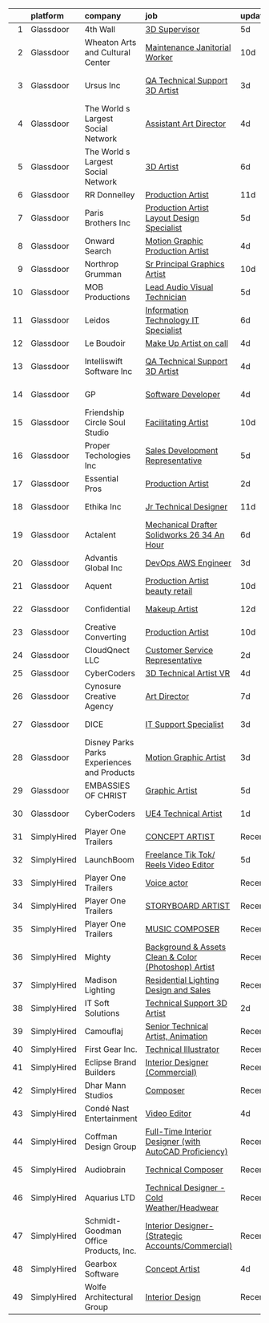 

|    | platform    | company                                      | job                                                                                                                                                                                                                                                                                                                                                                                                                                                                                                                                                                                                                                                                                                                                                                                                                                                                                                                                                                                                                                                                                                                                                                                                                                                                                                                                                                                       | update_time   | location            |
|---:|:------------|:---------------------------------------------|:------------------------------------------------------------------------------------------------------------------------------------------------------------------------------------------------------------------------------------------------------------------------------------------------------------------------------------------------------------------------------------------------------------------------------------------------------------------------------------------------------------------------------------------------------------------------------------------------------------------------------------------------------------------------------------------------------------------------------------------------------------------------------------------------------------------------------------------------------------------------------------------------------------------------------------------------------------------------------------------------------------------------------------------------------------------------------------------------------------------------------------------------------------------------------------------------------------------------------------------------------------------------------------------------------------------------------------------------------------------------------------------|:--------------|:--------------------|
|  1 | Glassdoor   | 4th Wall                                     | [3D Supervisor](https://www.glassdoor.com/partner/jobListing.htm?pos=104&ao=1110586&s=58&guid=0000018113c10cfd9997a09689c9a2d7&src=GD_JOB_AD&t=SR&vt=w&ea=1&cs=1_1ac037ab&cb=1653893828220&jobListingId=1007889266959&cpc=FD0C804CFA90C8E1&jrtk=3-0-1g49s2392q69p801-1g49s239fq078800-9f4c2805b18343ed--6NYlbfkN0DdNONLqhA8z6QrX6vw37qu8cGScUjPKwqVQr3YAsb4-6GIOezsdmm4LdO7OLNRXacqUoLpjvgdIjqxUX5kTANKgolZvE-TXIasjjZmW1QCMSQ9xxbmkwHCXhAByc3hTOmvNqkUZatLOgcVbdv_l0ovteWnbl1tUw1q2otODp8t8cvYGR-7Bn_6-thkRqfOobGCBghlNlm_J4bSb_oMHr5uIRLukozzmn2YDbHaQOpxaHuZXsrZFnMfwVsZCwbZJTUbuDbD6BIIOWhOMWmSqEN_PZ76iGS3oMDUxwi4Hd5z5Wj6eJpocjgKFLez8mpt61h2ZFDY7rVLi-kSRq3MRHygfP1YraLAKBrIn1QPpfnkEK_QLY_hW5lo28uLwJ5BnyOS85D6Kno0-o4Kkg1A7wrL3ko7umZN97rJ4PVGj6avLsWTphMhGzlqz0b1ddJWebvIRzOjIU0-xGDy4nNIgbR6mx4YAFAJEwz1w2-ktQcFjk6R4ztsnNwG)                                                                                                                                                                                                                                                                                                                                                                                                                                                                                                                                                  | 5d            | Remote              |
|  2 | Glassdoor   | Wheaton Arts and Cultural Center             | [Maintenance Janitorial Worker](https://www.glassdoor.com/partner/jobListing.htm?pos=116&ao=1110586&s=58&guid=0000018113c10cfd9997a09689c9a2d7&src=GD_JOB_AD&t=SR&vt=w&ea=1&cs=1_d7e0c22d&cb=1653893828225&jobListingId=1007877129554&cpc=AECEB822CA110EBC&jrtk=3-0-1g49s2392q69p801-1g49s239fq078800-9a0d57db10c4fbfe--6NYlbfkN0C0mO5Qxw4DnmJETltksGXssLD_4vIEowBopVncqrEh8tmHtfgf2YLF67iI_W06XBxY0KQKYtv-nCayc6Q35gRX7OrSMnRdHTVq-ya59tJSxFlK-AmKxPTNBdmvwgxTZFlvAdtQm77pbDe2EtvpYmB_nz0Qh9mCN6EGaJVyZlC8XBGjHDgvKtTNdqIlO3WIh0j7NOnggVTDZqZJU3HY7p8xQEpjhVdG3C_ryK2146hnaHHKCsjbLNjRaCTNNbmHmHBhqJpfq30rU8sGNEpUWHIsx8FV2r5hxwwKA4nkQifABlwuRERDGF2lorDPvp7y53QxawZ1fKPztqFrd7_xW0kJIhVXQ3YJ0xhcJaYvxW_QA5H_pTaMrdOfidrKw_s-dpoNz7CtK19NCQxxkfcWOPGRiejd3xhzF_RdJJZCYCb8ixBnnmQYMcN_H4B5eSjG3tCXq0Emi29QzamURC8rkDVRE0_u0lfvSUfsuz5FmU-oGGicEWQZAUfGaOZZ5DevIfx0vmXep6uSyA%3D%3D)                                                                                                                                                                                                                                                                                                                                                                                                                                                                                                      | 10d           | Millville, NJ       |
|  3 | Glassdoor   | Ursus  Inc                                   | [QA Technical Support 3D Artist](https://www.glassdoor.com/partner/jobListing.htm?pos=110&ao=1110586&s=58&guid=0000018113c10cfd9997a09689c9a2d7&src=GD_JOB_AD&t=SR&vt=w&ea=1&cs=1_a1634b0c&cb=1653893828221&jobListingId=1007895506669&cpc=9DC6E4D8324653EE&jrtk=3-0-1g49s2392q69p801-1g49s239fq078800-2f95e1f65c736e8a--6NYlbfkN0CT8vBT9H5mqECx2dfLV_FONLPDKpIRssxVwtj05Tmm4rA5I0VNOPdM1oYsK66ov5pd1D8TFEzF-bPxv7iFcqwJIp8izRZ0O7z5k-EIgIS-qEe3oSm8paC71AzvSTsFdbaqVcnybvg7X3v-Dl3nVei1INK04EuV7KbUNp9NSXlRlNBPnwF4hc_LsGlEE-AaNZvzm4ZA7vXpyZPm7v57EMBRz87C_HhGUbs8njjIMve5lDnKEpm2TndLO9niM_2YMMsDghyT753m9Wl0IH70lPlrILQM-Lnj5KvMKW0Hf15fCu3-qqRY_BQ-Orgz4U6byYLyfJoVp_ABLLDBrzoDer1MWaMdCe1bzq2QGaOQUiullHDl0HwP9svnh-wT5nTLgp1oJbrjKmcNTt5XdzV48PbM6dt8fmprbDwViJsTxwtYRDzNmTs7hCy6MCjYfU44Ry1wZUe3b47QNOOdkm5stWB43lH8KD1CtqBtEIQgqjNbTh96-lNYLGZvz7ABtUvGSSw_EJcrCpA-oqqDqB5YSiMbBvVGXEQgm-pHDHuI7Os8poCldD1aA07d81AzzjvswUXunqzGEICcqjM2T6ER_dm5Xv_rf-RPYq4OCOmgXi6OLFXIlVOZzTDvjPSg83e1YyUFfhNTGK1rj4AaZGa11QhpZgM7Do6IlIPxy-K2qwhZ3LLpQNMze1aRbmvfoueeuZ0GBMSPWNeWt15mSkSCZuCBsa_Wxfn0QtgUD73XsZu8iQAqL9qn0qzjNnzhlUSjT5YOlNWS8TUlTq0fu8SNQB4NcVYMG8kKwe7pTvvhHWz_FNqV5KOG81VeANqt-IOCG0Lt3VdGroWNaurhb0x3vPi_2Ml-Iu7mdnqHWh9bmF-sHKlfwG1Rg7bUdInz0z0t391tG6W6Q5ABuX9Bfch8HZVACoUnkIfSLUYttLGUTuogebVZ-zFLmDRpKgbV0JMHIaVz9IaNFlSLxb6mGpOLHOtelfoKa9iW1MgbGd7VpRSsVSfNgAw2jfg7) | 3d            | San Francisco, CA   |
|  4 | Glassdoor   | The World s Largest Social Network           | [Assistant Art Director](https://www.glassdoor.com/partner/jobListing.htm?pos=127&ao=1110586&s=58&guid=0000018113c10cfd9997a09689c9a2d7&src=GD_JOB_AD&t=SR&vt=w&ea=1&cs=1_536815a1&cb=1653893828227&jobListingId=1007893754615&cpc=6FC5BA77C9A4CD78&jrtk=3-0-1g49s2392q69p801-1g49s239fq078800-c8fd89e0875b1b4f--6NYlbfkN0DSgjPPcnEdvoK3uuxfISLALE6pB1FR7YSHOr_tSg5_QGIhoz_2VqUepdcKLBLI_zQ4dfL_mMshOos95en_JIyx8E4GpGx4iJ6E0RzPegVSF8WH4jq5WR5meCYmXttGw0DeMdx-IMQQGKFTgFBbFk46SNDaD6jxyQsfJvpjhru_I-nAPlEXU4kwyDnTyeZ5iJPF8YLUbcugQwO9F-g7RFX2GzGCJA5K8CF9yvPW871p-DLH_EjqVsUzsCxMiYn5D3bb3K4CbfZKx8hOdxo1vAeXxziIPZIbqi4zg_wAje3uyh5SVcZsat-bAZd06LCX62Y9M5_kP0P2rqx4DIJs-BgtxioriB7v3cSPAYLP18wiV85g9EB5h-pXEZ02hlXmrjJSIt1UsEV7Li2rJSB0qe1uKypGB0zYra33keKPRn1AuTMpqtiGKIrsMDyCCcNuqWi0oxqyKK6Tw8l1gYjwUXyH8kOO7oeMrQx6_50I9vjVKrgsKJULGqA6QTRjHAheLY70EHRn_3_NEoCgbc7FjHD2ZpbhH4WI7zyXUhFJ7zIahHrb-D1Ie7pDCP1oKLnvF_xOt_e27cdBeA%3D%3D)                                                                                                                                                                                                                                                                                                                                                                                                                                             | 4d            | Los Angeles, CA     |
|  5 | Glassdoor   | The World s Largest Social Network           | [3D Artist](https://www.glassdoor.com/partner/jobListing.htm?pos=126&ao=1110586&s=58&guid=0000018113c10cfd9997a09689c9a2d7&src=GD_JOB_AD&t=SR&vt=w&ea=1&cs=1_29e3747b&cb=1653893828227&jobListingId=1007887320014&cpc=451933188B21919D&jrtk=3-0-1g49s2392q69p801-1g49s239fq078800-5a9b5b0777c65463--6NYlbfkN0DSgjPPcnEdvoK3uuxfISLALE6pB1FR7YSHOr_tSg5_QGIhoz_2VqUepdcKLBLI_zS2blUDbD7HHtjy1zKC_nmU-WXsTEr0zUGrzPJlaAdyCnT4m7SFmb2u7B4QI22uFENgKBdGeJpQrBaDSPonRTJFynOiHdeaKH7RCKR4zL4zhEfeWF35rSkYyZuWa7OMaFN1KGPV2rLWAo-_buwoaqjOlxFzb9SWQe04q0VBYCSPNUsetxuurpOOYy5LOlMfcMCg6pXq3bJ63xzjxSV0rtgVqY_CL_Qxmn8BUqgdmSZRAUXmjOyS81ib6RDAfSvfYPvedQLXnRz-th7l8qfiY2SECs2xkPJVKNoxdxym4MCeiqpn8MoRQZB_m1oo5ZFBi7nfys_RTepP46BbthNnFaKZQcUC9DtAOXwO30WlQasYcspvbHbb2ocfp2OORHt4NdX94ld_6Z5EdoixqCeFONxZdNyEbC7miKDo9YYth8oW3Y12xCDlxqt7LAzbVWYfLeQonnI5Ql8bVeAzvwCNrzB685CLIeVdvfxIoXMqfVZ0MwOyVJrdOifnjVzC9BYvI1MCJQ5hNmgQQA%3D%3D)                                                                                                                                                                                                                                                                                                                                                                                                                                                          | 6d            | Menlo Park, CA      |
|  6 | Glassdoor   | RR Donnelley                                 | [Production Artist](https://www.glassdoor.com/partner/jobListing.htm?pos=115&ao=1110586&s=58&guid=0000018113c10cfd9997a09689c9a2d7&src=GD_JOB_AD&t=SR&vt=w&ea=1&cs=1_5ac2d697&cb=1653893828224&jobListingId=1007872861543&cpc=451933188B21919D&jrtk=3-0-1g49s2392q69p801-1g49s239fq078800-0561b308d830adab--6NYlbfkN0AD6XRjWzGsYkgq3cP_nmG8Ct3d_1eRbAqPP9NkOlY20LIafsXd39kZCKTtq2QNTOV6ai3BjovIse4UR9ScMvKrD0VVnAAwFiOSg5C6nnZcqtgPeeMKk3MMFKNXl43i_dbc70BeBATGEil5zt3rCA9fFkzQgl_xIkoWLqL3v4izhqPjCFCMhIRiAf5Su1_H-kcu5Kvkm2Pe8kOUJZov1z3dCY3ldAf69_dEWdos4rYBM0ZWZ6dOdUlFeJ9YgjqXdBIJZQ8_72oTB3f6RlfRQ8LHGR40vrHmry7MdCLNEzb4cAEiw5SAx2xQbfDhlLDax-x3r0XG-ES2SW32296Vluf5Gcy3sRneexy6Rz1APXlyUveIRs-7G1pxMOZWrhLgeBHyuvxvOq55_mNVdznovHHuqKch88kvfrtS4XRVlyCGuNoOPt3hy45xoHPJUrOBgATOFWAkIT_WD8LMgZSb6hHYou7jkwwXMWo9CH9COiAG-Z_tLGslt9mi)                                                                                                                                                                                                                                                                                                                                                                                                                                                                                                                                              | 11d           | Atlanta, GA         |
|  7 | Glassdoor   | Paris Brothers  Inc                          | [Production Artist  Layout Design Specialist ](https://www.glassdoor.com/partner/jobListing.htm?pos=107&ao=1110586&s=58&guid=0000018113c10cfd9997a09689c9a2d7&src=GD_JOB_AD&t=SR&vt=w&ea=1&cs=1_428162f0&cb=1653893828221&jobListingId=1007889594538&cpc=9C938E8DE9AD6C02&jrtk=3-0-1g49s2392q69p801-1g49s239fq078800-4576c23bd3e3810a--6NYlbfkN0AV8p_Kszv4DZdVLR89IjiLH77TZ3AxT4Gop-ShW_qYENHe4Y3-CVnLO8pybFNu3JldVQGDMbHbg3tzDEQQfCfoAt4VeqU3AJvSEs8xW3ZcKabbcyKiVL_hXeSVnC45o04g1ecZ7pVN91ZBnl3vG1jXJuJL6pTAJu7Y-WBrdg4GfQ4ID9gE8TFS3pokjc9y7O9g0647NswAK8QtJo0BR1xtkxgBfleQZ3LqvKypOTNz7aVLi9aWY1xnRUjJc4yuA2gitSRXDYPD1k7RLH62G6hRc9dEL_JFhjEvF-dHHqRNICH0QGwhIZVU2AlTBB6jC4DYAU0ASE0M1MUKnE-tJoYKEpmf5RYweTVSTNhNzSaofGqYLRZhQSn9vvAjMwI_b9-ltS9oHoslzTbVRt8SDpUucBJj9sGTvxc-K1qMWLRAo6vmURQ3uk4ReAAo4d_9oNFo6xv0DedXBjXonLMBZxdRwEiU3bbEcbPGRGoc7seOwH4rgrsGMASt32rR5znRq3jydqCWVYo8nNzy7nErKCNMKhMEbPX8wYo%3D)                                                                                                                                                                                                                                                                                                                                                                                                                                                                     | 5d            | Kansas City, MO     |
|  8 | Glassdoor   | Onward Search                                | [Motion Graphic Production Artist](https://www.glassdoor.com/partner/jobListing.htm?pos=130&ao=1110586&s=58&guid=0000018113c10cfd9997a09689c9a2d7&src=GD_JOB_AD&t=SR&vt=w&cs=1_43230b72&cb=1653893828227&jobListingId=1007893632752&cpc=654405A9B1E0A9F5&jrtk=3-0-1g49s2392q69p801-1g49s239fq078800-b2dff25a131663df--6NYlbfkN0B7YoEZZ2QAGDyEGGmBPAUWSHc1Mt3sMCn9FehKcWA3wwfxcx19LEZnY8Y4HGhdxxo6fwQrTqm1dHsF-qAo4EFWxjrCapzodPFADzkwy1QCGlC6T9i2nL0GLhHYIBeqdvUUvWS7RN6lNdvwEeKEf75ILJl8vgNwXShAp2U07XGgAuW1J1--sOF2jdVdTcUTHPHUuTqIMR7Gv9aB0p32ZacYIl3foQIwKI7fAiG6KeYUoIVqYgMa8bvNN3eJO1n6ezfzzOvnxqHnrfsDDHHL97Lxf5u4TkgE8Gu3m_9iaGbgBmkT9oAgqDrWvrMHfdjQd-T5k3qf_h3Pl7Gb2m4_ISy7CCvotfqeluQwY6wu4zKM2rmjk4u66hD702ZMrmJ5vElwYuv34XpHfvI0ljwImPKlUFcRhPGRILUFd8MlBDa0SJ2caqdPTq5ZKnODF9gV-h22HRARD40UmzyUH_Ic5l4zZKhXuxSYTw_EIuOeRE01jeS-QJQ8gt8wzTherHWvAzyHZe9Nc-KW3_O7Rt5ZPn535ZO2FvirM2Pu9eL_gV0YpT5iFUqFc5fKD5QwUfo8xaAyWPGEEVS1z_o94p2JZCydUrRU_UywE0E9lMTplYwGT_H-1EhoZvLBU6AW-Hout9Gy6zHWxzIHvrZaORdZ3kD2NhZskIw5WzPH07ylLih_tyO65m_PfdFaoJpPuI4bI4B5vU6DHSZ7cFIxc53cXRrpce06Hsha--JhAFp0mxhkphIcB5HTrHYCY7jyFLi4bphkXZbgaecQeb7RfHLmhqYQJ3ZmcsFMJHku_EGLTPEjcwMmn519ZdVQoM22FKa-DYY-9ZdKf2Sb4lxILhsGLcQzjpyhzeNFXNGSUpE_jiz9aZd5B3pp_xGEoHK5JP4rqfREOtEbMCgu8ClncVrvfNmQ8UIRcwpAdvkuKGIW3oXT5mcs3-7CzDaE-zNJMd5HSd3ULgdURcgjBIL34aKGvaaVUhc51CtrSktDDIfuODtau2bobAhwnZKp)    | 4d            | Sunnyvale, CA       |
|  9 | Glassdoor   | Northrop Grumman                             | [Sr  Principal Graphics Artist](https://www.glassdoor.com/partner/jobListing.htm?pos=113&ao=1110586&s=58&guid=0000018113c10cfd9997a09689c9a2d7&src=GD_JOB_AD&t=SR&vt=w&cs=1_269c9504&cb=1653893828223&jobListingId=1007877950914&cpc=1160948BCBA38B5B&jrtk=3-0-1g49s2392q69p801-1g49s239fq078800-81401d440e879517--6NYlbfkN0DPf8Tf_oakpB62WadId2dzQiWExtALTi0lpCM--zHBL7o-_c_LOTx77DkxMGwVB-suWeqgsjD365G-8PBdJJpLg8r7NQ3iYBeEfclrv0xpQjV-9r0iXA9n5l56DTip0lvpUOItz58BuXlxGIEmTI_2imb10Qph7IA8yPtiVMV_xkPe-LMjFXVa7EJurJ2DfAXDuic6KlGyOGus65vhzAKcVL86TOmkn3jOBVJ3ha30b_Dchh9DnrQLwQ5XcLQYueCHw0zJ7VQ7S7-crPA-BSJvosFfPRBnwxO12eBDwX_ZQhm_tv76_MrSzjjOBNLC8XzmMZY16DglXKyhHcDygu91RmiAhgJKg2YX8kX1bqW7Rog0SNQY2Tj9vM9DiUak39u7AnP8k7QmFrxddAjg_yQ6np3xx6oyvFK_Lb5ep2e1aI_YtoFHWiAddY6p9VfdOTfNSfeTDRM3iIxVL_sG4enwsNr2ZMEl23dG1chPr2a1V9kIpYX7Wwi1_vk30b1SDVPloKAdn2dS3vHEzv6-eAra9Il0mz9X68N1K4Jm9xLa_kcqCYo00bdWUp3rJkV6PNkdgtFnXIbf5xQGeTvIMp9bVY6qZupy6Rm7piKoWgMJjA7TDAWxlDlg42Gxb9onj56EF6Uqqfnv0PpYsY82o9CRU6531GVLisQXkL_Y8wfe7AkJ87QjK_6lIUZbhiCQuaZhqPrN4Y_BJMsZKH-zUcU9FQ2zLUoWrKSybBey2tfiUd8BeGu1-M4cW3xp5UBMm0wJQlsBv7EeNwYVlcgswudc6-hl5_8NPKmx9Qqzy0nHT114KZk6Zc-veQdIEx-IawzUUfdvADIdXA%3D%3D)                                                                                                                                                                           | 10d           | Huntsville, AL      |
| 10 | Glassdoor   | MOB Productions                              | [Lead Audio Visual Technician](https://www.glassdoor.com/partner/jobListing.htm?pos=109&ao=1110586&s=58&guid=0000018113c10cfd9997a09689c9a2d7&src=GD_JOB_AD&t=SR&vt=w&ea=1&cs=1_45c65a97&cb=1653893828221&jobListingId=1007889712912&cpc=FDA93C03AE7AED37&jrtk=3-0-1g49s2392q69p801-1g49s239fq078800-ab029ab16408aced--6NYlbfkN0ABlbJPZ0stUHpmFXGlQZFkOa9tZ2h99uxB09vaEB3zwXxRPgpU-i-zf8TtwM7Hmje4rvHHpk0XPrj4TDAefpNvoCVT6VHhzoP8_iqyFOFmQ6O5hlG-JThRauFQU7GfV8wFTNdcFw07ohKFVOnuWmCLFCJfXwYhTHmdnoc6kzr7LwAcx4fIwfohFa-p4ZI8wZDMwJPg6_Dhhqk4LDhsGyxM1cRaI7e4aGY86KessPPRxld9JjGlwHCtiQw3Lfjtn1ATVC7Cv5T3ooW9qIU9rbfAuYtpUTdvM781pC3Ck6kSQ-GuN5sbebfjF6Xv0W62GifqEWpMEziQHNBK74yp2L96cp2LlskKpbdMbzbm5tgFfG90Bpx74t7EsO5Sa2Fyq34OONAYkgKJ4O-nCy61N7uR3sYijs-GlYw4sokDFNmsVRvXRNy8_ggg1lqv5a9gYLQX6uFmrh1WDXAAnMI_oikWnDMVGwLKHtaJ63H4fYkzOnP6-fAqnWwSP4V6FguStaU%3D)                                                                                                                                                                                                                                                                                                                                                                                                                                                                                                                     | 5d            | Alabama             |
| 11 | Glassdoor   | Leidos                                       | [Information Technology  IT  Specialist](https://www.glassdoor.com/partner/jobListing.htm?pos=108&ao=1110586&s=58&guid=0000018113c10cfd9997a09689c9a2d7&src=GD_JOB_AD&t=SR&vt=w&cs=1_31353627&cb=1653893828221&jobListingId=1007886469475&cpc=6EF74AC2F94C1840&jrtk=3-0-1g49s2392q69p801-1g49s239fq078800-cfb6409d2bbf5948--6NYlbfkN0CZUO70VSdYKA8PR3jfrSh5ljhqJhfDt0PzQCMubt8cRihWbmqO_-CcWTBwQGpXTijwy6x0uBssOSwz1ovSUKz9Sm2rYfHPj5RZyygZ4_DTLHJHjAVG8gAGma45KHpsw1s8A942WM57R35_1Z9ApDjHGlCDYnmNhDdF2mlkag7fk6asIK0ORaz-alhtKsqV1N7L0SBTPMvEjd5s8ErNiEGDp542iUBkhLGoUvox0wUbaWvTILkvkeBPkXumC6RGvjqba-MMi28vY0V7Ev6YGA07JmDjEhCOFwO7uaqqmM7dAA8jvyl3lbzqq5D3HTnL-aUfsggwqNWBU9MyMVskJlbB9ijDbhKa1iM5fkjZGJO8QH-EF7AnfG2EEQRRq09rdjeL93xaAEtD7_Dp5zgbMrwVHRovF-t_6UhDfCwhGLVXHkMulMibghSCkH8Hs9fiN2a44SNRDlhZHW9G3brnpMjRXl4IFVX09GlTtOP59C0UlNGLdPT_twVjFPhw9b6qv21ugdUjopTw1Yo7PyTbtAjyVt4pcqPnmJecU6crmluT8jHnK70dhE_GFtQ--RaICKypePClwYRBwJy-lMUNqHFbmfNgCxlzj2fKV5KnUaXL7X-dkfCZaENn)                                                                                                                                                                                                                                                                                                                                                                                              | 6d            | San Antonio, TX     |
| 12 | Glassdoor   | Le Boudoir                                   | [Make Up Artist  on call ](https://www.glassdoor.com/partner/jobListing.htm?pos=103&ao=1110586&s=58&guid=0000018113c10cfd9997a09689c9a2d7&src=GD_JOB_AD&t=SR&vt=w&ea=1&cs=1_1b442559&cb=1653893828220&jobListingId=1007892281608&cpc=AF779B04936ABCB6&jrtk=3-0-1g49s2392q69p801-1g49s239fq078800-55ed130a79cedc56--6NYlbfkN0CQbe9t4-PQp1FQ7-piWO1PEnWaw1N95P1ffxHERFc-nYPtFwH7268hU9sQOjeDpHKzUlfnCSOyjG-CKLrmigeXvZOb9biC4_8bKZ8JxZQDwMNWZxpp6w44RZeTdRV4DRR3je_uxigy9CepofOVof3jmdLLKdIYq912iTOdwQC7jH6SGHQ6knCg27t6qkhjPw44fvsWyRy2A57hcsJFdaKJVhANH4729y_TZMoFUHowkMZm0VUUX1-VG_zLLmDOYlgThwkqSX9q052ORiLz5kzVUe_Qs3g8ODXQqVZL0lQ0mq9Ehn5EpJh0-vYSgJByvu5sKPEg7pKyUTMPsgBcEzj7_MqYrKErHt9yBbz27a4qFL0Uk0Ye84GfNFLMmf2sfFWsm-Urngt4-hB-qSjv_MB06PG1heGaxs54ttELBu95Ii47_LC3CrSLnCWDty6aPLGXttDoPl9kVwRBixjC7FzIHAn9pDqEshdslF9GdVno-qGrThQDlIO3vOJfneNmNHM%3D)                                                                                                                                                                                                                                                                                                                                                                                                                                                                                                                         | 4d            | Connecticut         |
| 13 | Glassdoor   | Intelliswift Software Inc                    | [QA Technical Support 3D Artist](https://www.glassdoor.com/partner/jobListing.htm?pos=123&ao=1110586&s=58&guid=0000018113c10cfd9997a09689c9a2d7&src=GD_JOB_AD&t=SR&vt=w&ea=1&cs=1_43fa6cd5&cb=1653893828226&jobListingId=1007893399778&cpc=6FC5BA77C9A4CD78&jrtk=3-0-1g49s2392q69p801-1g49s239fq078800-e5d4ee0468513167--6NYlbfkN0DiLKrdXjeQZR9vKVzqvG_fO73QKtee5CoWfuVjZxaK4bmjGwd_vuK3iP9vI1bYUpCTCe_N8wZOivkJ8HtW3jIcIO8wPdVaiT5Xvuka3YcamXtSW0J07AzYCFHMDHaA5ixCK77G2vCrURhn3-ex_a2HEkLMsXF8T0jS3i_jEMtYQverkGnzLES6BcEZ73QCuleaiLHkiJqnTAVRjNaHzWwAGGr2Jp7kBqYY_f8YYy0Rh8ApNd4MEwb5xHIxWms7yiE5UtunYPHrlvggr8TI4Y3xs_ty-LtxoMHzR9FAXv2rKAMfp2yZW6pxIkdfxBSJnyxoWvrHsKKO-GF9l0xre0QKs6rxm-BQd4OlaiLB61Xgia4l6zJ5HCQHtEMLFsMwjprwCvkD8QIQeeazFa3eWIc4FJcGSHxto44Gwd5bq0hWxakOjs3OLYvRKlleB2auA8nyyMdY0dMMFrQE4qCnc_pzzOWmW-FP9HyBTpYC2WTVFIta8SqxWG757EwuFV8705oFDvMJZLBMTqKBrmVGYs5LVzDTXIQ7DL2AkpAGt_zYze255QBjDRt7Epu0PLw835j2FMs200DB_ES9Oyy2CTgcJvWFaSOde-LneeU4bhFybHPGAzJx8qalcPfIdNNL2QuxhHrXHxY_QKn7_0axY7xZjgsXcn22iqaO0hQ6Cskcow%3D%3D)                                                                                                                                                                                                                                                                                                                                     | 4d            | San Francisco, CA   |
| 14 | Glassdoor   | GP                                           | [Software Developer](https://www.glassdoor.com/partner/jobListing.htm?pos=111&ao=1110586&s=58&guid=0000018113c10cfd9997a09689c9a2d7&src=GD_JOB_AD&t=SR&vt=w&ea=1&cs=1_846af20b&cb=1653893828221&jobListingId=1007892884675&cpc=1120CD366D53BFD9&jrtk=3-0-1g49s2392q69p801-1g49s239fq078800-afff4c19b1124fd5--6NYlbfkN0CdVDRF2N0-qXdVY658eOL9FzEYEc56TIxVt9ZBxVKuXtVuIEbgsobiyt8cQo9NOdUbFwid0WTwHPdd4oWfuey6_Bqi5URc4VqEEFZxd9yPnCpsq076Pwou5mgqLMvSZL-Fv5IqInA92ncR1OnUhqvpT4d7FGuuwMCvH-1dm7OFG33XOedYRuJbjyxTZbvYKBpWMCY2v3ZApP_ZnWasQ6CeSBlNircOHLXrBKArN3vvG9zsLHv6IVoqyV9a2VzXjZBe_ec7Ha1ny0EIlo0S-HXmoAHol9aq5_dguLCaxV2PUxgq-JKAxNQhILzzlx9S73sdVXwZnEnoG8itAVs--hphSGe0KHL5yDhwBPIRMAFRM4-rR4lqPEeBv8bnFZjDotwM4fBHzk9amjomY968EoSy2lVLsaCTfdF1wY6Z1JPPkRn0zl9wTbtG4uc6EnGfQjD-WrAP51v4_tNcnAU6CdmJd2s6ZYeClI3hFNGOjPyogCiXdsFIHAH9R20aHWwRLnk%3D)                                                                                                                                                                                                                                                                                                                                                                                                                                                                                                                               | 4d            | Miami Beach, FL     |
| 15 | Glassdoor   | Friendship Circle   Soul Studio              | [Facilitating Artist](https://www.glassdoor.com/partner/jobListing.htm?pos=105&ao=1110586&s=58&guid=0000018113c10cfd9997a09689c9a2d7&src=GD_JOB_AD&t=SR&vt=w&ea=1&cs=1_0c555a7c&cb=1653893828221&jobListingId=1007876668306&cpc=C5C93DE40C8A001B&jrtk=3-0-1g49s2392q69p801-1g49s239fq078800-74e3f8f0a10dd841--6NYlbfkN0AZiaPZyccuKjlre0e0RaBFeO48J0QExrO5hcuLctOVaC16jkNaXZoWBMyO8O6C-rsvC96FoIFGV87faxCC7A6Zg6h42I3F1hPSQXrazexkZCFgCoscsrQzJ46iNmQJbzGBsVagASkxf8UT4euijrTCdLwDuQS6jthyK33OsVbf0NyGDj7bxq7N8BZ02iDoufVVyop8aqIbfhX7ZMFPVkVRk3awDKKM8maCo7o-anoKGswyx7y124QxZo5NtBNduX0BwA9Rj9IHobfyTsVOhHtKxxOwn3CmayAB3gnOsEf182tI3J7I3E4e2pMkWo9MsFgm4RB1DMGWdM_3ezRBvDalDv__NQ_LrrkE1i_OWSUn8ASnlpomE_h82kbaC8h5rvoseM_o343hDRwQj79wgCPBnJzO5Ss8QkOYVqF0F0DNB5T7PFaTtuz8csX6qBm-DgjPD6PG_8P8UuTbBisOWYpbJn-162lyRyBAywfN8r5kX-1-qaLR3ih1mwtHrEKewjw%3D)                                                                                                                                                                                                                                                                                                                                                                                                                                                                                                                              | 10d           | West Bloomfield, MI |
| 16 | Glassdoor   | Proper Techologies  Inc                      | [Sales Development Representative](https://www.glassdoor.com/partner/jobListing.htm?pos=122&ao=1110586&s=58&guid=0000018113c10cfd9997a09689c9a2d7&src=GD_JOB_AD&t=SR&vt=w&ea=1&cs=1_264c1e92&cb=1653893828226&jobListingId=1007889401587&cpc=FB7E4A1762AE5BEC&jrtk=3-0-1g49s2392q69p801-1g49s239fq078800-9d35bf8118811683--6NYlbfkN0DGBIigGds_K06Q5kWrrikax5XXQxj9saFuQWktDSXUj4E4ECK0FzyysWQE2oyG6k0CxRtrf9xNX67qzLt6U7XvKHCt-dlnSvTF0pihawGtGQ1SFGFibhGPtvV7YgUhrNNpDU2XMHxqBFIi_IewN7hQr8eyzCHi355NCyTZIlPx4hymfqctnMSdiUHFp1KWJPwYwU4e4oPUYdaj5BkUOfiETuBSajooiSpXTiaBYzKf5unQ9xqmieshpwNpDeIb3NFKM3cPlIgzhv6m4QOQrBrlsoDkDi8tXfASZHs9_-uXqX4wLa_-Ikzi8uz828ctSj6hgezCr-E97b5DQ36VT5DBhEzZDMCODLEayTVjjxxQbAmhFvZPpcERhEkckJ95WXz5wf53cdjn7GicPI9O4SRcPtqoty3-pEpbYhw6n7SLlz-v0mrc4L3BsEMVx0QRMyybV4t43MH6vdvLZTZkmsEB-d8gWmTNHG0jhWnX3HVk0DV1fLU3XynnzqQu4CcJiez8RqPNONlO3A%3D%3D)                                                                                                                                                                                                                                                                                                                                                                                                                                                                                                   | 5d            | Remote              |
| 17 | Glassdoor   | Essential Pros                               | [Production Artist](https://www.glassdoor.com/partner/jobListing.htm?pos=125&ao=1110586&s=58&guid=0000018113c10cfd9997a09689c9a2d7&src=GD_JOB_AD&t=SR&vt=w&ea=1&cs=1_ee53fe5f&cb=1653893828226&jobListingId=1007899197604&cpc=1FDE87803EF93CD3&jrtk=3-0-1g49s2392q69p801-1g49s239fq078800-2b0e5977884f5f23--6NYlbfkN0AUBPOQYwxdr57Uf97gaVgKtPFa3wdIThbMegoDfiCJrsZRgdgRvJTMyDvF_MKbMcikjBHSVlibND4U7EQ0xL1E-wAJVasTr_wb96fuoxGLPNoUr_e9S4EYYQpRM0N6f0VDQo8DChBaN8x-tXWthdn7syZ1NcYXIMGHMqnG6vcdcUTX9t8GVErFtC3wFjmA-KEjmXqmM73Lb6BHpUZc5awJqIOdFLEL3ZgdHmq3-Ir-ASLuZiCByzWws4mb40o1a3XkfR6Fuz_aeGuaRtUvBq7GKJyi3W3KVCX1d48oBRDtrX-nAxXupuzJKrtd8ZW3QE1MqDU1xbG7xq6cWFmgQvkbHQ03brrSP4gElSu5gGhJclaXAJOo4KisrQ0-dkNLREFkG8eoZ4zFm2yXHcUxLSOJreQRBp8us_1XP5hobl4zNaPu9asyWyqQvrzHQ497JiErtI82CL7gF9ny3ntfJ5z6KcwxqWSIXxNI3n1yjFh_Pm3A8_TBL_S6Y0uJNhjrtxhZSnuRAqkojRvjnTqgrKOu0DOomEY0oqyJZ1jbpkTUGpptJEUFudNjus0FQxVd99CdNB7heKnyEhKnYwtd_2omnHVaPiVAfPqcmwhOq6ZSu-1tIiBp8gqNPjgt6xzZANXoX7-FSiHlD-7Nf7Dkku-grj44mJ6We5fWdFFWUkhTrQ%3D%3D)                                                                                                                                                                                                                                                                                                                                                  | 2d            | Suwanee, GA         |
| 18 | Glassdoor   | Ethika Inc                                   | [Jr  Technical Designer](https://www.glassdoor.com/partner/jobListing.htm?pos=101&ao=1110586&s=58&guid=0000018113c10cfd9997a09689c9a2d7&src=GD_JOB_AD&t=SR&vt=w&ea=1&cs=1_c0cf3941&cb=1653893828220&jobListingId=1007873967363&cpc=ECCEBF2656D16BF2&jrtk=3-0-1g49s2392q69p801-1g49s239fq078800-7979f009ce7944d1--6NYlbfkN0DCN5eU5GR5Ys1qXI5oC_tH4ZmepvPS40z3Dr-Q_ZagWRNGGpHB4JjVnR64Uh_9gcG0gxWYiBCeDAqdkPHWeI6N7dsS3V56HLoVoJk5ArvxMcxZRaecGHpzQ7QTP0RrF7L1k4EEO3RjaAKqDoj7TuvhqV-LkDZ2xUXNO9GcDUvf_HotVlbKB5ZaDgiDmw2xiY2PqVNgbgIpdbcyrkRokeXr0i_1jiB2LOI8ZIUyQ7M9K8qTYif93_fzZlhxbLUdk0s-ghT3QJfoH_qc_xgV6azL3nXKCj6GSCCyX3Uwm8hPy9KedQ_E_NfOsYe1V4CzCnAmPCcDurLV93rx7PfFMszQQgqj-KJjNHi7dzUGSQSE67Ql3NAXkndFdOAN3wqSMzsxNg4NywtnW4OLflHqBn46T4xYnH0amvYhvVi8tduLcPRwDUTkOtoMygLqpBNyD3B8tLspQFHFCkOrWq3rX-Zx7LqAJQH0C21n2GkPN-4wbz4MNqwSrpxSG2jf6Pm86jbP54EnX0u_iQ%3D%3D)                                                                                                                                                                                                                                                                                                                                                                                                                                                                                                             | 11d           | Lake Forest, CA     |
| 19 | Glassdoor   | Actalent                                     | [Mechanical Drafter  Solidworks  26 34 An Hour](https://www.glassdoor.com/partner/jobListing.htm?pos=128&ao=1110586&s=58&guid=0000018113c10cfd9997a09689c9a2d7&src=GD_JOB_AD&t=SR&vt=w&ea=1&cs=1_61368ff3&cb=1653893828227&jobListingId=1007887204728&cpc=F41FEAB56D215062&jrtk=3-0-1g49s2392q69p801-1g49s239fq078800-bb17a618add812c1--6NYlbfkN0ChYVx_I3yfZ_JDY3EFoivtqvi_stwnZ_kRt8Dowt_l_d1ydueao4NE-oUleRJ4yhiOLouSsor_fx3Ih_5KM3DZ6KTedrcONS514MwdDSLlGOZYukix9mpO0dgmCFoV5ZiZXrgy_zH1k_ih8WiTIy7ZSRSsDFmTa4mVdVGAIpC5zjfCEJ6xc7g1Rx1D7V3qHpaH7OAjScDpAQ4Mt4lebcH2lhV0t0_JD8EK4zgfM5a2chazZb3nKSAvXOx2xH8OVYN9n3G-3bS5LeLm7huMtzH3HUNbvK6rJUK43Ea9ZDvov0iCCvRcfHynmLwFOLbsFgdbhD1U02UpDJI2ZPhcHMtZqEoxiMUVW5gBKNYO9rVfYlWGOgXn43pZBwJAQwYYA-SzSxc5Ajwng0U41tPcM4ns96Sj28NVRG_fsrNfiq6Yu_0r29WzAOle_prS9Ev01tZtqkscJpxeF3GEywf9f2s-oKvY6RkAjT9w_FaxPLv28J5i-o3G4rpsHqccTK_efo4OyCe5RMBiPJj1J09npbfS-s-2QdKlAd9krfM33QM-4uRyL7owTUlE_jq1v_fF13AcH8KMXSmgByVDZ7es_bw0MfGOKQqLNjB-GYNn035ON2LJBJ6RJ88FoSfpbIHPgHr71vN6M0Bhe2MUsPW9CHujFb0YomQ0rRhwcXzp0lmJs1TsRlxyIthIbXp2vDE9NGXDFXmS-P5_co8vIshrnMpsNVI6byUGCCauM-DwGC7kIGfG8AuuqsCDxXBJON7VY4meqlxhXPiIZqtBGhzDuQgyk4VRLBMLvxWCK77MeS94rV0NGdpzcqRSG5C3Ow6rAgdEJHmDvvHI94T3zI3Bw0w5CiejZ575ewZuK0IEFUgj4c0yYKlPJQCgBXxem836Hvl5CKwFLH6omn2FXJDp6S4fFo_0upZ54eP6z8UAKxYCpN0GVvtA03sLe4xWDEWi8Z3q5PxT5JNrERKRVsrQheGw)                  | 6d            | Edgewood, MD        |
| 20 | Glassdoor   | Advantis Global  Inc                         | [DevOps AWS Engineer](https://www.glassdoor.com/partner/jobListing.htm?pos=120&ao=1110586&s=58&guid=0000018113c10cfd9997a09689c9a2d7&src=GD_JOB_AD&t=SR&vt=w&ea=1&cs=1_c1a63f58&cb=1653893828226&jobListingId=1007895665097&cpc=C891152315FA1AD8&jrtk=3-0-1g49s2392q69p801-1g49s239fq078800-c5fa0dad0ae4c1e7--6NYlbfkN0CFkCulfLpI_ofVJwceO8MSFDNWB2BETW46lwvxZDQQXK2QUpbkeiDxjs2KV4qC2o4RJpDwXzEH1loALvL_dvP2e-VFMUHuNmfYJyzgm5DBAFw1carIBzKLzfiAhtBJ2nobFkqjlVuT6nX8EujOy2uInL3wivCLALwkPus2ZeICRE7teyXscVbyMlH4xETMl-vp4QTGsMG2yKupKMsLywiStt8EpXwnh7ijiT10qoSrzx5Wm3UpmeRpzSpexEvRyzbmjm_MTz5NJ6H10ZHnGa4Lpq3tdK0MBqwp_fRUD6_emdS9jRjZb7CCsg_BQMWNIDgYeeU38VDnKvps_uOIo1P0xNi0nYHR2SYIpcXPMBS8qBrg3iMRva3f2mSbgspcfy6w9ErGH7kmZitFzxYQmrAiPoQxzvsVdK1tZaGGmw5c04ldczpuR6zx5hFPkvCdAt_AHv9vEyIxq6OguLb0InUd02k5IAuKz7Q5suukHx39o1o1wjuAjBM6wrMx8chnm0E%3D)                                                                                                                                                                                                                                                                                                                                                                                                                                                                                                                              | 3d            | Remote              |
| 21 | Glassdoor   | Aquent                                       | [Production Artist  beauty   retail ](https://www.glassdoor.com/partner/jobListing.htm?pos=129&ao=1110586&s=58&guid=0000018113c10cfd9997a09689c9a2d7&src=GD_JOB_AD&t=SR&vt=w&cs=1_e969ffb4&cb=1653893828226&jobListingId=1007876650155&cpc=F41FEAB56D215062&jrtk=3-0-1g49s2392q69p801-1g49s239fq078800-9fdc8097c4105faf--6NYlbfkN0DMrcEu7yrtATojKJA7cEzGQ3FdRGWLh0CZQInL4ECGI9gD0Wolx9R2EDT7B77c2cSXm5NwfFEmFJHWglJJqwZoPzHffcQ3AKiWjCuFb4V81dOPeH6ek3k14IrWRuogzYoW0a-dGwlx6pERD05PbcZ4e0yL2KY5U6lCYtvaGPGLyRK_tJoy0t-q-TCG8UEXXz4AzUQi2GuxLwgYmE3kfnNVp1f3ELlplvfulZT8jRXtKNWkGrBx6Jv7eTJvdhR6IVIVxrdOcTcMYbG6xhvWZyMXEM29ez3zTbbR-tSPO9QbBuhfvHlpzXibZjfogv-9rWZVR5EgRCvXrEieyGV8nZOQmwTqIAHcVhgDuWbAXKpwp0FCj_etscS5iGsoOTejGdawS95II5GcXO-ycdtwkv_6f3SljxD03iYXLo3MBg_-bbJO25GQlWKdyWdCc8xibcc%3D)                                                                                                                                                                                                                                                                                                                                                                                                                                                                                                                                                                                   | 10d           | Remote              |
| 22 | Glassdoor   | Confidential                                 | [Makeup Artist](https://www.glassdoor.com/partner/jobListing.htm?pos=112&ao=1110586&s=58&guid=0000018113c10cfd9997a09689c9a2d7&src=GD_JOB_AD&t=SR&vt=w&ea=1&cs=1_bbbe5cca&cb=1653893828222&jobListingId=1007869096468&cpc=9C2286EA3771AAF6&jrtk=3-0-1g49s2392q69p801-1g49s239fq078800-2168ed14af47ef19--6NYlbfkN0Df98k1MBDAHEyP2m66L8XQHbHfKPbCKUpIaQwWYP1XAKadvQcHh8kzeB70IAHREv7XfcUbSeUXHc9YEfTnqm2p8OP2V7UA249IVifhzd-A5NSF_Ls4SzgQGUg6qR7_Xse7e7XUWUbJXrlTTtIdwZCoYCI7KJs9UgmDGox0J6BJru7iQic7o6sxad2B_XEpxETg3grrqrAG8QNSFvkIgatUhFjcBZwWgEOik4azJd0WLnzMnzN1E9qrMshCgNMMwuOSVr8VR71tOZOHBTXZIHPyMYQmmoQOSOi9IwtNxNMXEn_wYfTjGZfgYNV6HEj4-qskwkmBRCruzMnoHn8hnXush2uRWrDy7OTjk5wzPl8CmcWZdEnoTkzABgVdVORcNPykwV8yvpaPhdJ_GzhudpndZWUmqbIN50_VUuCCTIEn7qE8qEC8Iz_Y_iFSO79ZcemPUjsE7Cg0XNShEotwivxIEak1oDz4AkVAxIvzP6eq2ObfhWtRMoSR)                                                                                                                                                                                                                                                                                                                                                                                                                                                                                                                                                  | 12d           | Houston, TX         |
| 23 | Glassdoor   | Creative Converting                          | [Production Artist](https://www.glassdoor.com/partner/jobListing.htm?pos=102&ao=1110586&s=58&guid=0000018113c10cfd9997a09689c9a2d7&src=GD_JOB_AD&t=SR&vt=w&cs=1_44b6672b&cb=1653893828220&jobListingId=1007877283558&cpc=AA797275D70DCCF0&jrtk=3-0-1g49s2392q69p801-1g49s239fq078800-e82f98414d05b7fe--6NYlbfkN0CnxyT0-PxQI0sGulWiHUNZ75vtMf0-PSV2BWxkky-cJPYTSSnoZZ3fqeor0zA3ng-XvYJ_PEZ8yeTIejgBbqdJl1hRf8R-F8hOCukkRNvZEhfFug2o9vjIP0rc2Lca5CNCWMOp0nvM1J--P3yLEFZBoov7m1wW9SyZKAlRg-FkXvk2Uf5LghLdqiod3xQBdhfWk5L18Z8uAQXre4m1MiBQEsjULgjvoS_bbg4sWenBBTD5AtHqwZwKSZ6XnHrJBX5TfSEyRy8haKaXfcclu9lRWNXbWf4LrzJvzfcahoSQjpIyO4ZpRduwWe0C6iyMmxLi3mONXlVyxDNV81vUPzsm-Jhw9wE3tnNk6ooZunTLqVBpFfMca71cYjPUS4vW-zXkXbBAKeQ9G37JonG41vocwCgMA5FwD8CjXQEy6xgGrtbutHYPE4FA6erIgJ5vERO98VnXJXON8C2_U5kTtXMZYoYzj22an0ehtcZ20g_jKq2lNCWD26y3cr5AGKXeJcizE13pmJowuDjxo9bmAHEUFQBsOAuKUM1mYb4heUo5JC-hCc0JCbqvVww1jmeoqbduv24dKsgP1TTbigrxNAa_Y2hIxtMs8lExItEelASUddSovt190zVigdEdPEeIQ-kJNpjH8K8BYc06V7ycAcxKq1ofcHw9oGyXS9PShZ150_-C7n8BFAUJraJcDzmgXor7d5G0cIQgy_lbUVTDbvUP5Kf0uomq91w%3D)                                                                                                                                                                                                                                                                                                     | 10d           | Clintonville, WI    |
| 24 | Glassdoor   | CloudQnect  LLC                              | [Customer Service Representative](https://www.glassdoor.com/partner/jobListing.htm?pos=118&ao=1110586&s=58&guid=0000018113c10cfd9997a09689c9a2d7&src=GD_JOB_AD&t=SR&vt=w&ea=1&cs=1_aacc662e&cb=1653893828225&jobListingId=1007898470416&cpc=C4A69CCDBB3B9599&jrtk=3-0-1g49s2392q69p801-1g49s239fq078800-7bba29dee4b8751a--6NYlbfkN0CTe7gb8lkIMwODDJeWKAXbg6eUw2WC8PJd44agKay-Hf8eIsyd6H4KccM1IkgMdvQ2AUfVxNNyS8bAlbsom9U-m2KxTbqMdK1YaFfIZSzWb1V_4SVSH4sLJWU1xtaVXgjmn8rQDFOcHoPCuuqAd1Yx5rUMd1jAoZnGQajl_YQ0QidyAWFKVvUJLvPXr8yGvqsnawKPwLIRY9fsAxJ3YFTs1FQuy3VW2oOcGbPv8bIYvBLDzorxenyGqM_jOeqA0WRFhl81eJwTZQ7EDQ2yhscP2s5qdfS9Y1HFXV6J34ANIy0g0AgTkswVcEkgFyDLYGg1V64Ih9BlGDMbVMgkX843e6CqfZVGGJvWAWl6oshGmpNJktYqHKUzcx2qE64egTlzVu8p9mdZ2GQ9YQRBMVUF5_iTKzGlxzqOophS77dMOSDbdAblQfL5Uw2Gf0tLnkHz6L5TJhbvF6iE7oP56wvspyh9kgEZ75LBfwfDiW2WhC8H8H3sFI05wmtenIfOv_DuUcG-7vAMmg%3D%3D)                                                                                                                                                                                                                                                                                                                                                                                                                                                                                                    | 2d            | Richmond, VA        |
| 25 | Glassdoor   | CyberCoders                                  | [3D Technical Artist  VR ](https://www.glassdoor.com/partner/jobListing.htm?pos=124&ao=1110586&s=58&guid=0000018113c10cfd9997a09689c9a2d7&src=GD_JOB_AD&t=SR&vt=w&ea=1&cs=1_d4f20974&cb=1653893828226&jobListingId=1007893277632&cpc=451933188B21919D&jrtk=3-0-1g49s2392q69p801-1g49s239fq078800-0cc26d56054e451b--6NYlbfkN0CpFJQzrgRR8WqXWK1qKKEqALWJw739KlKqr2H-MSI4eoBlI4EFrmor2FYZMP3muM0vXWWUvLFvKrvvcnwHzKH60MoGe9Z3wX4ewl0SxqfXmZr69SJB0mKzZKpaXpqWDxL1QM2trELAfxC2GwbAxoRZXJ9wlqitdgVliSEgzmBn2RIwGM9arvsgotEeGEnJs2O3bNbS1UuaCV3Tx1G6uEseEWHNAgqD5xZAR6mKGq29WiUmsKG_sVO-Xmn8hhcOwOSpPSfqBurUzl-OCwD-wAZjxzkZoc2Nr8cB6GLSqSwQ-qiFi7As7Jmu-TT68yMSWb2RM6jtMmthDJHhwwLruGO4mIRKsepcg7c4RhVQJ5XHXmpUWBT-h2yrrAL7nz-y9TWEK4bp77yZHineOToVJHI65UKear3_aANr13_O4UsQVmbX2OTtzg-2YINXzEFmlkNPdXsttTDDaHSRMhAeECto9rryTaNDkAf-FWcd56nj3-XPQuamRYCdB0pVSIW6BVkBa9TnRIpLC-vorRBS9zJ-5LMqZqVBhZkjMuaPdBwPd5_Z4hybmZ-CHsku0q-r9OSdjZ61ZwX-K5wC3fRO8EuJ8p2on2WSj5gYQYW8o0N5tg3RsD2tJMoFtxPXQjgI2HHcXQqlSwywwknonpdTrccRHDZnG6D2V8LVF9d3sqEjHvLgUFySo1Y1whqemFkNV-Es05Wr3IeBrab0g9xSQ6MDYv_44UIu4hnXERqf8Qse_Rv2l8kfAvMzo_3mgVZ70FrlW-V9XgERQZld374isNDQm6_T5XQ2He79UuNaxUX84x7644DwTYIfV7aJ-PuouzDlPMNKAwRp-VBOVMQe5OFDuZEouWw4lMdUJ_GBu_tm2ZArprwWaWF7Bz2ZTFx4aE-X-7JY09Qbv3JMi1v-9Dnei7rCxFvmq9VggdQz1TBCLh2il7h3raHkO1SLDQFxXTrSstwspCkEcfNC95RXHmHTBmjm9pKCkaA%3D)                         | 4d            | Venice, CA          |
| 26 | Glassdoor   | Cynosure Creative Agency                     | [Art Director](https://www.glassdoor.com/partner/jobListing.htm?pos=119&ao=1110586&s=58&guid=0000018113c10cfd9997a09689c9a2d7&src=GD_JOB_AD&t=SR&vt=w&ea=1&cs=1_443d3b7c&cb=1653893828225&jobListingId=1007883124488&cpc=FB7E4A1762AE5BEC&jrtk=3-0-1g49s2392q69p801-1g49s239fq078800-c74df34d8a76c820--6NYlbfkN0Bv8rpQ3C0vNvEpKBdfVpZ9c58MF1Fad22o0QLxoHrgwTU-3KBlNaRuijjMkQSNkI5vOS8I22iJH-5Noaz7SmcMI5Bi6E67e9timsr8LC5awrW5JgXRvegIx9XOf1q0dtd64Y6UNed2SY4OJhQoItfxViKbGqSL1sX02IAzLrtZXgm3Q6-xSYRj43NtHPXi680EinZ7WuMVZPu2sTyufWt8eqObwhTbwupMINbcbhEchYNiz9b5um2f4uvfKzJsi1G4-VBzuOQ913WTbdFLk6ivp8FiPKx4_fj0CnMMJv4fuCrGlDcNNQcpT79ThXMWHF8eXnJgV0zZusbDS21PxEFKvnM1Baj1xNsoypZ8NxvcNzbLObke0thBuIlYpv3XRa3cUtgSfDW9wKpyOYVNarls3qoAoRpwcm09Gri8Q6wiVus5ZpJHp6YvXAQjCkmdGvdqV2caIKqa6Ti5PGcU91_2ZoDmEPM_7IRscg1DY0X-toHs9i21Yqmz)                                                                                                                                                                                                                                                                                                                                                                                                                                                                                                                                                   | 7d            | Remote              |
| 27 | Glassdoor   | DICE                                         | [IT Support Specialist](https://www.glassdoor.com/partner/jobListing.htm?pos=121&ao=1110586&s=58&guid=0000018113c10cfd9997a09689c9a2d7&src=GD_JOB_AD&t=SR&vt=w&ea=1&cs=1_72cf923b&cb=1653893828226&jobListingId=1007895545828&cpc=3BA4CE39D5B5DEF5&jrtk=3-0-1g49s2392q69p801-1g49s239fq078800-ac11c6b545a25c6a--6NYlbfkN0CUeXyvun_zzcbTuVV9XkItJxLXf456cFYgZ6pSIQApdwhX4bssIe_OvIeUhD3yOxoj8MG1SOy41An69NoZUATaqgd8KiGGsQV2wANSi0rMWgHpup2sreeZRmxbwKVjA6n_K4Sv5Raxo8SodhMYgczyMenv0dnUB3FudJ4S4RROBPXxzu9wIUXcFwSRCUDjqj1Qyz_94bRJzlE3oPPhWGSg3t1j8wmBbGCYzaU7QkULFbu2dW-roc5o5eddDljBZ42NiNJJwAwttmjzcIVnrOekyhm1eYma8-5OB_7oTXRnzaj-Uod8V7KJGL0joxJNMGyyODBv8eMbYaO2c4uG5Xqclnog0fRBweIGJI9oaWIRyA8ELbf1sfb4x_ktQjeNYKjBMZ7Lzbe2iLu63kI5l7ISNbrAyzUrID1LEWH9KG5Xk-q22onzkU5gl5dxg3dfWUo%3D)                                                                                                                                                                                                                                                                                                                                                                                                                                                                                                                                                                                            | 3d            | New York, NY        |
| 28 | Glassdoor   | Disney Parks Parks  Experiences and Products | [Motion Graphic Artist ](https://www.glassdoor.com/partner/jobListing.htm?pos=114&ao=1110586&s=58&guid=0000018113c10cfd9997a09689c9a2d7&src=GD_JOB_AD&t=SR&vt=w&cs=1_22e7780d&cb=1653893828224&jobListingId=1007895988000&cpc=6FC5BA77C9A4CD78&jrtk=3-0-1g49s2392q69p801-1g49s239fq078800-193a493968309204--6NYlbfkN0DAFTyt7pbDCC2JPO79CSdi1dIb81yjczP5qsKcZIxgiRd1qisRd4re16D_VG3-wzVt0-0D5x6rmsbjnG04D8zCA2v0Sz8JVC8IIWAhpVHPIwFiMTBgKIaXzb28cIayVbGLXA4ZIntxOBtAnNO-cNlP1qqDbSbh-3mzjoYS2_bjebu6flLo7YPksRtinuVVwNDh_tXker_MDgITVujmOUybvYdfzJvuLYkCXEWiJtPV9LlTGO6xUeEs5dsWiQXaifEvJz0y33NaO6VMS-Fm5bSsvApYvzFPdOb4kwptABbnok35bUznZ29BfyhfEKzsxc8wCPTWe1y-l_3bXlO8tU8eSeffJ-1kRBWcN2OY4HkHcBsJl9bT-7SMRH1d5-hm6gHKjU8UxU4XAW0euqlh-iPrY6J67_nS0c6Sb2OEPaeWoNUrQb5mQu4-)                                                                                                                                                                                                                                                                                                                                                                                                                                                                                                                                                                                                              | 3d            | Boston, MA          |
| 29 | Glassdoor   | EMBASSIES OF CHRIST                          | [Graphic Artist](https://www.glassdoor.com/partner/jobListing.htm?pos=106&ao=1110586&s=58&guid=0000018113c10cfd9997a09689c9a2d7&src=GD_JOB_AD&t=SR&vt=w&ea=1&cs=1_bebe82d9&cb=1653893828221&jobListingId=1007890088752&cpc=71D4EE06E32D485A&jrtk=3-0-1g49s2392q69p801-1g49s239fq078800-07952bd317656e6e--6NYlbfkN0Cd5ZvLdai7cR0fypH5_WiGezUQesq24dbKuF0ly35ya84jt7e3GFL0eK9a1y66LRD8geth7gqjgkMLj6sGfPFBttlPUKy1KeyXfLIEcTFfoPXJA39D2ze9Z8-iLs3vyvymXwhYnEDMZHAIiWGvRuH7f7JqxhT7KbCIp6tkf0ys3vPHpLJwgpcG_TK84nDOm6I4syAE6kjHYl-8AZgEFXyB_80pT4qdCvqAZmm4Y1QsHQDJdNUmCZYcZsiiWIEXBAk-kvkAXto1VsFhlRc9NDsoN0sTGf9-c4HfZZHW6ARfFJMVDM0Wf16K43RABKH26KDYTNpJeiWBoX9okb2P5m3KcmRqBbsIoT06RDq2tuyqMGYTk7E-icSe0qHkMZtFzJODJ0mUqQzeZdhu3kssbOoy0gh8Bu5Tv8MCApUKtmnqFJUFax-CVI4wg34f52AKnAdefsNSgQlsv0kw6vIEe8-EVhpm-fau2SihAYcGqm3WSrzW52yTpdEaYICMyc4bfqs%3D)                                                                                                                                                                                                                                                                                                                                                                                                                                                                                                                                   | 5d            | Gary, IN            |
| 30 | Glassdoor   | CyberCoders                                  | [UE4 Technical Artist](https://www.glassdoor.com/partner/jobListing.htm?pos=117&ao=1110586&s=58&guid=0000018113c10cfd9997a09689c9a2d7&src=GD_JOB_AD&t=SR&vt=w&ea=1&cs=1_c76e5c11&cb=1653893828225&jobListingId=1007900164677&cpc=451933188B21919D&jrtk=3-0-1g49s2392q69p801-1g49s239fq078800-4eaf2e72f7383919--6NYlbfkN0CpFJQzrgRR8WqXWK1qKKEqALWJw739KlKqr2H-MSI4eoBlI4EFrmor2FYZMP3muM3mnQ-Gfmap1E0v_wKsaaKPdl_ei_ODtpLqWp6TskqnQMkQuvIGOtgzEwaftX-QJk6As7jcotv_E1xxOn_13M1YP0m7q_vF78F4gCh9eshatyYOLgGL4OkS1nZYwnPgeuIxkgB6iObzud_kwS538ieXYcR111CAJytMskJd61CN0VWf-OQQpXRr_czex_kfvl1OodVxaf5ZNpJIp0AE0jgVJeCDhBY91jSIXbVgMxEo7UUh4D4rZqo683_-LnqdPHBOPZrvEdhmlTjKJjodyhy7gTwgPaJ8mkevmF75XK-4mkNHs8DR2XO1l7zIZ0iQah6DOJZ-59y_onIlA7es66ynSzgUX4Y0DQY7P0lXACmQAkwiJGwvMO765Xr7OBarvdbRYli8O3F5zeqkOxi03lDdIg9xOvqtvVnFm9g-sFFO0SrJaIeaWj2lL-Bexl_3jmL8NKdgDPGs9k2vFeY4D_d3tdBcAh0Na4tNjlX-21SwXRI0KXXs2dggvWrdTk3AD3pTn7qsu6wG72NkfEOa2VgKSUwMQOJbaR5s3Y2L-jW-d-IgkV6R5dYv_UPw7tGsi_RD7flfrYggEF4UNx9jBPADX8DQW0KpgXPYiltXpQvTXpGzjecMkeOXeg-x7Zk_rEecUgI9FNhc4x4Bg7KeO3u4IUY2ZS04vCF9KET9mpbZbjYgOD0qFyIc0P4aFnIlx-Df2HZLPKkBIs2iywvSTEThyQx4Rz_VnPvTBuRPDHxboTL7CiYnPsPU3BwGyYiomZm0rGCOvtFKl_kgVEUovj6YK3SAZMelSI_ZhmfscPPOoqgunznAlDoUbyyepK5PMxh_5nDCfwsaI3PtEQfIuRo8xqfEpXVT_kq_xduaAI8dkBLr9sOnvOBuyJ-3J51nsqUAL163ImHoAwTI_yFb5JQt)                                           | 1d            | Woodland Hills, CA  |
| 31 | SimplyHired | Player One Trailers                          | [CONCEPT ARTIST](https://www.simplyhired.com/job/NHSymmraphyw8uHdSkV5Et_VVAdt0q4UIaYh_zD91KukT2nlM8P-Uw?q=technical+artist)                                                                                                                                                                                                                                                                                                                                                                                                                                                                                                                                                                                                                                                                                                                                                                                                                                                                                                                                                                                                                                                                                                                                                                                                                                                               | Recently      | Bellingham, WA      |
| 32 | SimplyHired | LaunchBoom                                   | [Freelance Tik Tok/ Reels Video Editor](https://www.simplyhired.com/job/1gnI3F_rJ4URhuQD5jK4i4yH2JAcItH1A_9SCvDWTSI2oH2phYUhqQ?q=technical+artist)                                                                                                                                                                                                                                                                                                                                                                                                                                                                                                                                                                                                                                                                                                                                                                                                                                                                                                                                                                                                                                                                                                                                                                                                                                        | 5d            | Remote              |
| 33 | SimplyHired | Player One Trailers                          | [Voice actor](https://www.simplyhired.com/job/spDD-EJ3TjYBjE8eMRZ9eEmKaVlWQD6z3yRQeU5qhxOkgExTKczNWQ?q=technical+artist)                                                                                                                                                                                                                                                                                                                                                                                                                                                                                                                                                                                                                                                                                                                                                                                                                                                                                                                                                                                                                                                                                                                                                                                                                                                                  | Recently      | Bellingham, WA      |
| 34 | SimplyHired | Player One Trailers                          | [STORYBOARD ARTIST](https://www.simplyhired.com/job/WsM3HESh11erc7gbrwmB9wOuLc4G8EpuzkIDIBZRmQv2tJ5MIdyzZQ?q=technical+artist)                                                                                                                                                                                                                                                                                                                                                                                                                                                                                                                                                                                                                                                                                                                                                                                                                                                                                                                                                                                                                                                                                                                                                                                                                                                            | Recently      | Bellingham, WA      |
| 35 | SimplyHired | Player One Trailers                          | [MUSIC COMPOSER](https://www.simplyhired.com/job/Q15JfoKbrkv-b2B-w2mK05CTMp4EFK54X0BEOiWYbh53jaGHY360RA?q=technical+artist)                                                                                                                                                                                                                                                                                                                                                                                                                                                                                                                                                                                                                                                                                                                                                                                                                                                                                                                                                                                                                                                                                                                                                                                                                                                               | Recently      | Bellingham, WA      |
| 36 | SimplyHired | Mighty                                       | [Background & Assets Clean & Color (Photoshop) Artist](https://www.simplyhired.com/job/GtIFmTxDF4QHGefFq1OtladErKceizf4DGSq4T05xAzyCOJlcb5v5w?q=technical+artist)                                                                                                                                                                                                                                                                                                                                                                                                                                                                                                                                                                                                                                                                                                                                                                                                                                                                                                                                                                                                                                                                                                                                                                                                                         | Recently      | Remote              |
| 37 | SimplyHired | Madison Lighting                             | [Residential Lighting Design and Sales](https://www.simplyhired.com/job/1iwkIYVupilnFZv6BeCWQUvs8qBkrVYf9ca6ZaZMAniVAhlqiyjL3Q?q=technical+artist)                                                                                                                                                                                                                                                                                                                                                                                                                                                                                                                                                                                                                                                                                                                                                                                                                                                                                                                                                                                                                                                                                                                                                                                                                                        | Recently      | Madison, WI         |
| 38 | SimplyHired | IT Soft Solutions                            | [Technical Support 3D Artist](https://www.simplyhired.com/job/yB-NJaz_FjeTl53raPxld0izid4gGV62Pd7tv35ms2GVAaJ_uEA9zg?q=technical+artist)                                                                                                                                                                                                                                                                                                                                                                                                                                                                                                                                                                                                                                                                                                                                                                                                                                                                                                                                                                                                                                                                                                                                                                                                                                                  | 2d            | Remote              |
| 39 | SimplyHired | Camouflaj                                    | [Senior Technical Artist, Animation](https://www.simplyhired.com/job/8iH_bsG573jnOjp7p57BnGlp-wXuxvrHJoYajPdmaXL3EGloExwCZg?q=technical+artist)                                                                                                                                                                                                                                                                                                                                                                                                                                                                                                                                                                                                                                                                                                                                                                                                                                                                                                                                                                                                                                                                                                                                                                                                                                           | Recently      | Remote              |
| 40 | SimplyHired | First Gear Inc.                              | [Technical Illustrator](https://www.simplyhired.com/job/Unqm_OxeRY6Oz0JRYErnPfjRRyvog9OJfy0NI_-fpFVyv7aC8hoTOg?q=technical+artist)                                                                                                                                                                                                                                                                                                                                                                                                                                                                                                                                                                                                                                                                                                                                                                                                                                                                                                                                                                                                                                                                                                                                                                                                                                                        | Recently      | Peosta, IA          |
| 41 | SimplyHired | Eclipse Brand Builders                       | [Interior Designer (Commercial)](https://www.simplyhired.com/job/X25uucX0iUyjBPX9LFShukNgRJcESR3zDeCMa0IPzjM9e_VIhYcQrA?q=technical+artist)                                                                                                                                                                                                                                                                                                                                                                                                                                                                                                                                                                                                                                                                                                                                                                                                                                                                                                                                                                                                                                                                                                                                                                                                                                               | Recently      | Johns Creek, GA     |
| 42 | SimplyHired | Dhar Mann Studios                            | [Composer](https://www.simplyhired.com/job/kZXWV-yOOQYDIUJsXx5-0g38s4-gOktqoHw8TYlVNe_9-PXqxiCrbQ?q=technical+artist)                                                                                                                                                                                                                                                                                                                                                                                                                                                                                                                                                                                                                                                                                                                                                                                                                                                                                                                                                                                                                                                                                                                                                                                                                                                                     | Recently      | Burbank, CA         |
| 43 | SimplyHired | Condé Nast Entertainment                     | [Video Editor](https://www.simplyhired.com/job/eorCPsNGjPWrlWuFTI8TcotwE-F9vKMCeNc138FiVNMTU_14NubXFw?q=technical+artist)                                                                                                                                                                                                                                                                                                                                                                                                                                                                                                                                                                                                                                                                                                                                                                                                                                                                                                                                                                                                                                                                                                                                                                                                                                                                 | 4d            | Remote +1 location  |
| 44 | SimplyHired | Coffman Design Group                         | [Full-Time Interior Designer (with AutoCAD Proficiency)](https://www.simplyhired.com/job/Xx7hJsbn6OIObeoohRD70Y4VdH0y_sC279UDSdlsem1MGWNh8Uj_rg?q=technical+artist)                                                                                                                                                                                                                                                                                                                                                                                                                                                                                                                                                                                                                                                                                                                                                                                                                                                                                                                                                                                                                                                                                                                                                                                                                       | Recently      | Naples, FL          |
| 45 | SimplyHired | Audiobrain                                   | [Technical Composer](https://www.simplyhired.com/job/3ofMZjqMzF5CYL-ZFFclbi7bl-oJPBBlA9WS-paYrg0L-WurHCakGA?q=technical+artist)                                                                                                                                                                                                                                                                                                                                                                                                                                                                                                                                                                                                                                                                                                                                                                                                                                                                                                                                                                                                                                                                                                                                                                                                                                                           | Recently      | New York, NY        |
| 46 | SimplyHired | Aquarius LTD                                 | [Technical Designer - Cold Weather/Headwear](https://www.simplyhired.com/job/i6-GiiOYYZyEA-8i4hpSI0gssIZHeeYbggrO_FT8j-daUzptnv8rkw?q=technical+artist)                                                                                                                                                                                                                                                                                                                                                                                                                                                                                                                                                                                                                                                                                                                                                                                                                                                                                                                                                                                                                                                                                                                                                                                                                                   | Recently      | St. Louis, MO       |
| 47 | SimplyHired | Schmidt-Goodman Office Products, Inc.        | [Interior Designer- (Strategic Accounts/Commercial)](https://www.simplyhired.com/job/4OHedwTN4UazEGnoPC6h8_xlWEO6PPSP3L1PtGS61C9VgmCMZ0LimA?q=technical+artist)                                                                                                                                                                                                                                                                                                                                                                                                                                                                                                                                                                                                                                                                                                                                                                                                                                                                                                                                                                                                                                                                                                                                                                                                                           | Recently      | Rochester, MN       |
| 48 | SimplyHired | Gearbox Software                             | [Concept Artist](https://www.simplyhired.com/job/_M2azv9yODMJ_mFeXRu5QYTUkjXg2aFZT3tNz4oZkjOCZUsg7DInrw?q=technical+artist)                                                                                                                                                                                                                                                                                                                                                                                                                                                                                                                                                                                                                                                                                                                                                                                                                                                                                                                                                                                                                                                                                                                                                                                                                                                               | 4d            | Frisco, TX          |
| 49 | SimplyHired | Wolfe Architectural Group                    | [Interior Design](https://www.simplyhired.com/job/bnKSoCA0arc-pLNVlwmxhDJxQf1eNkc8LHjtf9XvhY_wAkoHe1-2Qw?q=technical+artist)                                                                                                                                                                                                                                                                                                                                                                                                                                                                                                                                                                                                                                                                                                                                                                                                                                                                                                                                                                                                                                                                                                                                                                                                                                                              | Recently      | Spokane, WA         |